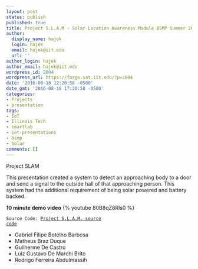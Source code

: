 ```yaml
---
layout: post
status: publish
published: true
title: Project S.L.A.M - Solar Location Awareness Module BSMP Summer 2016
author:
  display_name: hajek
  login: hajek
  email: hajek@iit.edu
  url: ''
author_login: hajek
author_email: hajek@iit.edu
wordpress_id: 2004
wordpress_url: https://forge.sat.iit.edu/?p=2004
date: '2016-08-18 12:20:58 -0500'
date_gmt: '2016-08-18 17:20:58 -0500'
categories:
- Projects
- presentation
tags:
- IoT
- Illinois Tech
- smartlab
- iot-presentations
- bsmp
- Solar
comments: []
---
```

Project SLAM

This presentation created a system to detect an approaching body to a door and send a signal to the outside hall of that approaching person.  This system had the additional requirement of being solar powered and battery backed. 

**10 minute demo video**
{% youtube 80B8qZ8Rls0 %}

<code>Source Code: [Project S.L.A.M. source code](https://github.com/illinoistech-itm/slam "Project SLAM source code")</code>

*  Gabriel Filipe Botelho Barbosa
*  Matheus Braz Duque
*  Guilherme De Castro
*  Luiz Gustavo De Marchi Brito
*  Rodrigo Ferreira Abdulmassih

